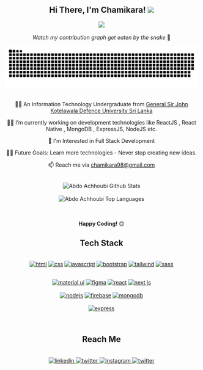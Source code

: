 



<div align="center">
<h2> Hi There, I'm Chamikara!  <img src="https://github.com/abdoachhoubi/abdoachhoubi/blob/main/gifs/Hi.gif" width="30"></h2>
  
<p align="center">
  <a href="https://github.com/DenverCoder1/readme-typing-svg"><img src="https://readme-typing-svg.herokuapp.com?lines=Undergraduate+of+Information+Technology;Competitive+Programmer;DS%20|%20Algorithms%20|%20OOP%20;Always%20learning%20new%20technologies&center=true&width=500&height=50"></a>
</p>
  

*Watch my contribution graph get eaten by the snake* 🐍
<div align="center">
  <a href="https://1999azzar.github.io/1999AZZAR/">
  <img  src="https://github.com/1999AZZAR/1999AZZAR/blob/main/resources/img/grid-snake.svg"
       alt="snake" /></a>
</div>

<br />

👨‍🎓 An Information Technology Undergraduate from <a href="https://www.kdu.ac.lk/" target="_blank">
General Sir John Kotelawala Defence University Sri Lanka
</a>
<br />

👨‍💻 I’m currently working on development technologies like ReactJS , React Native , MongoDB , ExpressJS, NodeJS etc.
<br />



🌱 I'm Interested in Full Stack Development
<br />


💪🏼 Future Goals: Learn more technologies - Never stop creating new ideas.
<br />


📫 Reach me via chamikara98@gmail.com
<br />
<br />




<img align="center" src="https://github-readme-stats.vercel.app/api?username=chami98&include_all_commits=true&count_private=true&show_icons=true&line_height=30&title_color=CDB4DB&icon_color=CDB4DB&text_color=D3D3D3&bg_color=0A0A0A" alt="Abdo Achhoubi Github Stats">
<br />
<br />
<img src="https://github-readme-stats.vercel.app/api/top-langs/?username=chami98&layout=compact&theme=dark&bg_color=0A0A0A" alt="Abdo Achhoubi Top Languages"/>
<br />
<br />
<br />

**Happy Coding!** 😊

</div>

<div align="center">

## Tech Stack

<br />
<a margin="10" href="https://developer.mozilla.org/en-US/docs/Web/HTML" target="_blank"><img margin="10px" height="40" src="https://cdn.worldvectorlogo.com/logos/html-1.svg" alt="html"></a>
<a margin="10" href="https://developer.mozilla.org/en-US/docs/Web/CSS" target="_blank"><img margin="10px" height="40" src="https://upload.wikimedia.org/wikipedia/commons/6/62/CSS3_logo.svg" alt="css"></a>
<a margin="10" href="https://developer.mozilla.org/en-US/docs/Web/JavaScript" target="_blank"><img margin="10px" height="40" src="https://upload.wikimedia.org/wikipedia/commons/thumb/9/99/Unofficial_JavaScript_logo_2.svg/2048px-Unofficial_JavaScript_logo_2.svg.png" alt="javascript"></a>
<a margin="10" href="https://getbootstrap.com" target="_blank"><img margin="10px" height="40" src="https://upload.wikimedia.org/wikipedia/commons/thumb/b/b2/Bootstrap_logo.svg/1280px-Bootstrap_logo.svg.png" alt="bootstrap"></a>
<a margin="10" href="https://tailwindcss.com" target="_blank"><img margin="10px" height="40" src="https://upload.wikimedia.org/wikipedia/commons/thumb/d/d5/Tailwind_CSS_Logo.svg/1024px-Tailwind_CSS_Logo.svg.png" alt="tailwind"></a>
<a margin="10" href="https://sass-lang.com" target="_blank"><img margin="10px" height="40" src="https://upload.wikimedia.org/wikipedia/commons/thumb/9/96/Sass_Logo_Color.svg/2560px-Sass_Logo_Color.svg.png" alt="sass"></a>
<br />
<br />

<a margin="10" href="https://mui.com" target="_blank"><img margin="10px" height="40" src="https://v4.material-ui.com/static/logo.png" alt="material ui"></a>
<a margin="10" href="https://figma.com" target="_blank"><img margin="10px" height="40" src="https://upload.wikimedia.org/wikipedia/commons/thumb/3/33/Figma-logo.svg/1667px-Figma-logo.svg.png" alt="figma"></a>
<a margin="10" href="https://reactjs.org" target="_blank"><img margin="10px" height="40" src="https://upload.wikimedia.org/wikipedia/commons/thumb/a/a7/React-icon.svg/2300px-React-icon.svg.png" alt="react"></a>
<a margin="10" href="https://nextjs.org" target="_blank"><img margin="10px" height="40" src="https://www.svgrepo.com/show/354113/nextjs-icon.svg" alt="next js"></a>
<br />
<br />
<a margin="10" href="https://nodejs.org" target="_blank"><img margin="10px" height="40" src="https://upload.wikimedia.org/wikipedia/commons/thumb/d/d9/Node.js_logo.svg/1280px-Node.js_logo.svg.png" alt="nodejs"></a>
<a margin="10" href="https://firebase.google.com" target="_blank"><img margin="10px" height="40" src="https://upload.wikimedia.org/wikipedia/commons/thumb/3/37/Firebase_Logo.svg/1200px-Firebase_Logo.svg.png" alt="firebase"></a>
<a margin="10" href="https://mongodb.com" target="_blank"><img margin="10px" height="40" src="https://www.svgrepo.com/show/331488/mongodb.svg" alt="mongodb"></a>
<br />
<br />
<a margin="10" href="https://expressjs.com" target="_blank"><img margin="10px" height="80px" src="https://www.nextontop.com/assets/img/services/web/expressjs.svg" alt="express"></a>


<br />

## Reach Me
<br />

<a href="https://www.linkedin.com/in/chamikara-mendis/" target="_blank">
<img src=https://img.shields.io/badge/linkedin-%2300acee.svg?color=405DE6&style=for-the-badge&logo=linkedin&logoColor=white alt=linkedin style="margin-bottom: 5px;" />
</a>
<a href="https://twitter.com/chamikara98" target="_blank">
<img src=https://img.shields.io/badge/twitter-%2300acee.svg?color=1DA1F2&style=for-the-badge&logo=twitter&logoColor=white alt=twitter style="margin-bottom: 5px;" />
</a>

<a href="https://www.instagram.com/chamikara_98/" target="_blank">
<img src=https://img.shields.io/badge/instagram-%ff5851db.svg?color=C13584&style=for-the-badge&logo=instagram&logoColor=white alt=instagram style="margin-bottom: 5px;" />
</a>

<a href="https://www.facebook.com/Chamikara.mendiz" target="_blank">
<img src=https://img.shields.io/badge/facebook-%2300acee.svg?color=1DA1F2&style=for-the-badge&logo=facebook&logoColor=white alt=twitter style="margin-bottom: 5px;" />
</a>
</div>


<br />
<br />



